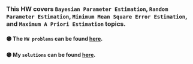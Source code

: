 

### This HW covers ```Bayesian Parameter Estimation```, ```Random Parameter Estimation```, ```Minimum Mean Square Error Estimation```, and ```Maximum A Priori Estimation```  topics. 

#### :purple_circle: **The `HW problems` can be found [here](https://github.com/fnoorzad/Detection-and-Estimation-Theory/blob/64905e29de45e13af2e7ac03ca0e388a6286092c/HW/6/HW%206.pdf).**
#### :purple_circle: **My `solutions` can be found [here](https://github.com/fnoorzad/Detection-and-Estimation-Theory/blob/64905e29de45e13af2e7ac03ca0e388a6286092c/HW/6/My%20Solutions%206.pdf).**


